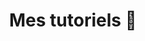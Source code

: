 ---
title: Mes tutoriels 🧪
menu:
  sidebar:
    name: Mes tutoriels 🧪
    identifier: tutorials
    weight: 3
---  